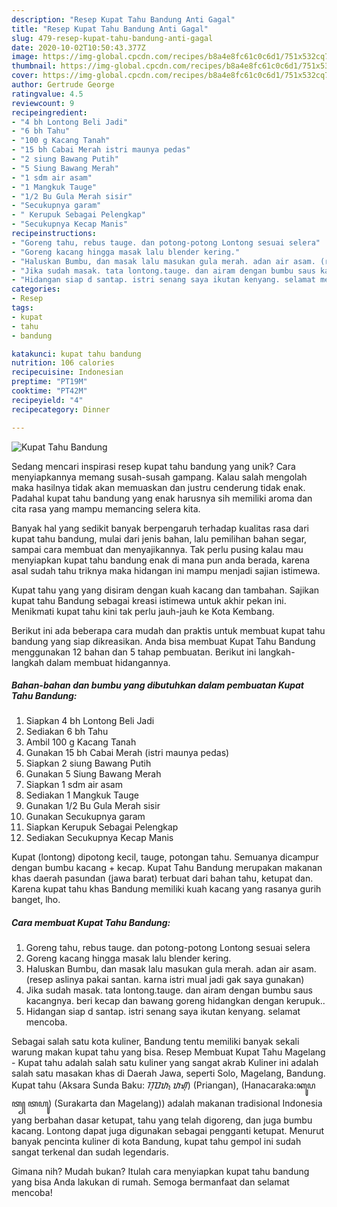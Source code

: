 ```yaml
---
description: "Resep Kupat Tahu Bandung Anti Gagal"
title: "Resep Kupat Tahu Bandung Anti Gagal"
slug: 479-resep-kupat-tahu-bandung-anti-gagal
date: 2020-10-02T10:50:43.377Z
image: https://img-global.cpcdn.com/recipes/b8a4e8fc61c0c6d1/751x532cq70/kupat-tahu-bandung-foto-resep-utama.jpg
thumbnail: https://img-global.cpcdn.com/recipes/b8a4e8fc61c0c6d1/751x532cq70/kupat-tahu-bandung-foto-resep-utama.jpg
cover: https://img-global.cpcdn.com/recipes/b8a4e8fc61c0c6d1/751x532cq70/kupat-tahu-bandung-foto-resep-utama.jpg
author: Gertrude George
ratingvalue: 4.5
reviewcount: 9
recipeingredient:
- "4 bh Lontong Beli Jadi"
- "6 bh Tahu"
- "100 g Kacang Tanah"
- "15 bh Cabai Merah istri maunya pedas"
- "2 siung Bawang Putih"
- "5 Siung Bawang Merah"
- "1 sdm air asam"
- "1 Mangkuk Tauge"
- "1/2 Bu Gula Merah sisir"
- "Secukupnya garam"
- " Kerupuk Sebagai Pelengkap"
- "Secukupnya Kecap Manis"
recipeinstructions:
- "Goreng tahu, rebus tauge. dan potong-potong Lontong sesuai selera"
- "Goreng kacang hingga masak lalu blender kering."
- "Haluskan Bumbu, dan masak lalu masukan gula merah. adan air asam. (resep aslinya pakai santan. karna istri mual jadi gak saya gunakan)"
- "Jika sudah masak. tata lontong.tauge. dan airam dengan bumbu saus kacangnya. beri kecap dan bawang goreng hidangkan dengan kerupuk.."
- "Hidangan siap d santap. istri senang saya ikutan kenyang. selamat mencoba."
categories:
- Resep
tags:
- kupat
- tahu
- bandung

katakunci: kupat tahu bandung 
nutrition: 106 calories
recipecuisine: Indonesian
preptime: "PT19M"
cooktime: "PT42M"
recipeyield: "4"
recipecategory: Dinner

---
```



![Kupat Tahu Bandung](https://img-global.cpcdn.com/recipes/b8a4e8fc61c0c6d1/751x532cq70/kupat-tahu-bandung-foto-resep-utama.jpg)

Sedang mencari inspirasi resep kupat tahu bandung yang unik? Cara menyiapkannya memang susah-susah gampang. Kalau salah mengolah maka hasilnya tidak akan memuaskan dan justru cenderung tidak enak. Padahal kupat tahu bandung yang enak harusnya sih memiliki aroma dan cita rasa yang mampu memancing selera kita.

Banyak hal yang sedikit banyak berpengaruh terhadap kualitas rasa dari kupat tahu bandung, mulai dari jenis bahan, lalu pemilihan bahan segar, sampai cara membuat dan menyajikannya. Tak perlu pusing kalau mau menyiapkan kupat tahu bandung enak di mana pun anda berada, karena asal sudah tahu triknya maka hidangan ini mampu menjadi sajian istimewa.

Kupat tahu yang yang disiram dengan kuah kacang dan tambahan. Sajikan kupat tahu Bandung sebagai kreasi istimewa untuk akhir pekan ini. Menikmati kupat tahu kini tak perlu jauh-jauh ke Kota Kembang.


Berikut ini ada beberapa cara mudah dan praktis untuk membuat kupat tahu bandung yang siap dikreasikan. Anda bisa membuat Kupat Tahu Bandung menggunakan 12 bahan dan 5 tahap pembuatan. Berikut ini langkah-langkah dalam membuat hidangannya.

<!--inarticleads1-->

##### Bahan-bahan dan bumbu yang dibutuhkan dalam pembuatan Kupat Tahu Bandung:

1. Siapkan 4 bh Lontong Beli Jadi
1. Sediakan 6 bh Tahu
1. Ambil 100 g Kacang Tanah
1. Gunakan 15 bh Cabai Merah (istri maunya pedas)
1. Siapkan 2 siung Bawang Putih
1. Gunakan 5 Siung Bawang Merah
1. Siapkan 1 sdm air asam
1. Sediakan 1 Mangkuk Tauge
1. Gunakan 1/2 Bu Gula Merah sisir
1. Gunakan Secukupnya garam
1. Siapkan  Kerupuk Sebagai Pelengkap
1. Sediakan Secukupnya Kecap Manis


Kupat (lontong) dipotong kecil, tauge, potongan tahu. Semuanya dicampur dengan bumbu kacang + kecap. Kupat Tahu Bandung merupakan makanan khas daerah pasundan (jawa barat) terbuat dari bahan tahu, ketupat dan. Karena kupat tahu khas Bandung memiliki kuah kacang yang rasanya gurih banget, lho. 

<!--inarticleads2-->

##### Cara membuat Kupat Tahu Bandung:

1. Goreng tahu, rebus tauge. dan potong-potong Lontong sesuai selera
1. Goreng kacang hingga masak lalu blender kering.
1. Haluskan Bumbu, dan masak lalu masukan gula merah. adan air asam. (resep aslinya pakai santan. karna istri mual jadi gak saya gunakan)
1. Jika sudah masak. tata lontong.tauge. dan airam dengan bumbu saus kacangnya. beri kecap dan bawang goreng hidangkan dengan kerupuk..
1. Hidangan siap d santap. istri senang saya ikutan kenyang. selamat mencoba.


Sebagai salah satu kota kuliner, Bandung tentu memiliki banyak sekali warung makan kupat tahu yang bisa. Resep Membuat Kupat Tahu Magelang - Kupat tahu adalah salah satu kuliner yang sangat akrab Kuliner ini adalah salah satu masakan khas di Daerah Jawa, seperti Solo, Magelang, Bandung. Kupat tahu (Aksara Sunda Baku: ᮊᮥᮕᮒ᮪ ᮒᮠᮥ) (Priangan), (Hanacaraka:ꦏꦸꦥꦠ꧀ ꦠꦲꦸ) (Surakarta dan Magelang)) adalah makanan tradisional Indonesia yang berbahan dasar ketupat, tahu yang telah digoreng, dan juga bumbu kacang. Lontong dapat juga digunakan sebagai pengganti ketupat. Menurut banyak pencinta kuliner di kota Bandung, kupat tahu gempol ini sudah sangat terkenal dan sudah legendaris. 

Gimana nih? Mudah bukan? Itulah cara menyiapkan kupat tahu bandung yang bisa Anda lakukan di rumah. Semoga bermanfaat dan selamat mencoba!
